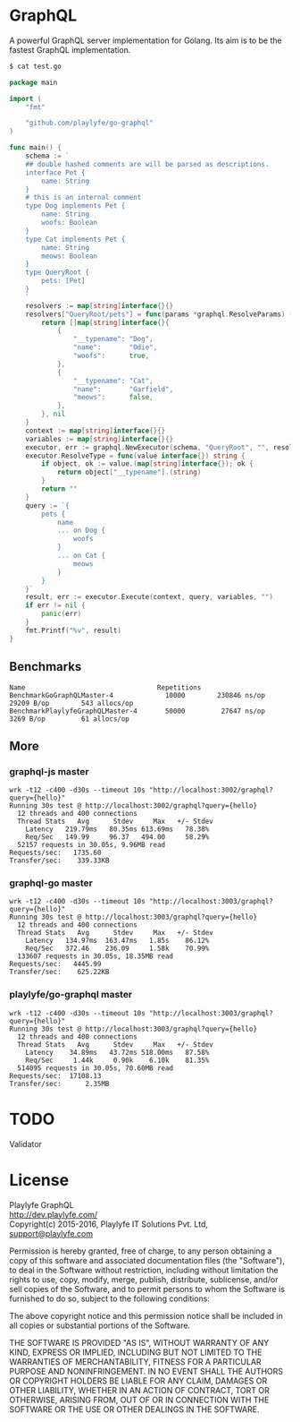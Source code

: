 # GraphQL
A powerful GraphQL server implementation for Golang. Its aim is to be the fastest GraphQL implementation.

```sh
$ cat test.go
```
```go
package main

import (
	"fmt"

	"github.com/playlyfe/go-graphql"
)

func main() {
	schema := `
	## double hashed comments are will be parsed as descriptions.
	interface Pet {
	    name: String
	}
	# this is an internal comment
	type Dog implements Pet {
	    name: String
	    woofs: Boolean
	}
	type Cat implements Pet {
	    name: String
	    meows: Boolean
	}
	type QueryRoot {
	    pets: [Pet]
	}
	`
	resolvers := map[string]interface{}{}
	resolvers["QueryRoot/pets"] = func(params *graphql.ResolveParams) (interface{}, error) {
		return []map[string]interface{}{
			{
				"__typename": "Dog",
				"name":       "Odie",
				"woofs":      true,
			},
			{
				"__typename": "Cat",
				"name":       "Garfield",
				"meows":      false,
			},
		}, nil
	}
	context := map[string]interface{}{}
	variables := map[string]interface{}{}
	executor, err := graphql.NewExecutor(schema, "QueryRoot", "", resolvers)
	executor.ResolveType = func(value interface{}) string {
		if object, ok := value.(map[string]interface{}); ok {
			return object["__typename"].(string)
		}
		return ""
	}
	query := `{
		pets {
			name
			... on Dog {
				woofs
			}
			... on Cat {
				meows
			}
		}
	}`
	result, err := executor.Execute(context, query, variables, "")
	if err != nil {
	    panic(err)
	}
	fmt.Printf("%v", result)
}
```
## Benchmarks
```
Name                                 Repetitions   
BenchmarkGoGraphQLMaster-4             10000        230846 ns/op       29209 B/op        543 allocs/op
BenchmarkPlaylyfeGraphQLMaster-4       50000         27647 ns/op        3269 B/op         61 allocs/op
```

## More
### graphql-js master
```
wrk -t12 -c400 -d30s --timeout 10s "http://localhost:3002/graphql?query={hello}"
Running 30s test @ http://localhost:3002/graphql?query={hello}
  12 threads and 400 connections
  Thread Stats   Avg      Stdev     Max   +/- Stdev
    Latency   219.79ms   80.35ms 613.69ms   78.38%
    Req/Sec   149.99     96.37   494.00     58.29%
  52157 requests in 30.05s, 9.96MB read
Requests/sec:   1735.60
Transfer/sec:    339.33KB

```

### graphql-go master
```
wrk -t12 -c400 -d30s --timeout 10s "http://localhost:3003/graphql?query={hello}"
Running 30s test @ http://localhost:3003/graphql?query={hello}
  12 threads and 400 connections
  Thread Stats   Avg      Stdev     Max   +/- Stdev
    Latency   134.97ms  163.47ms   1.85s    86.12%
    Req/Sec   372.46    236.09     1.58k    70.99%
  133607 requests in 30.05s, 18.35MB read
Requests/sec:   4445.99
Transfer/sec:    625.22KB
```

### playlyfe/go-graphql master
```
wrk -t12 -c400 -d30s --timeout 10s "http://localhost:3003/graphql?query={hello}"
Running 30s test @ http://localhost:3003/graphql?query={hello}
  12 threads and 400 connections
  Thread Stats   Avg      Stdev     Max   +/- Stdev
    Latency    34.89ms   43.72ms 518.00ms   87.58%
    Req/Sec     1.44k     0.90k    6.10k    81.35%
  514095 requests in 30.05s, 70.60MB read
Requests/sec:  17108.13
Transfer/sec:      2.35MB
```

# TODO
Validator

License
=======
Playlyfe GraphQL  
http://dev.playlyfe.com/  
Copyright(c) 2015-2016, Playlyfe IT Solutions Pvt. Ltd, support@playlyfe.com  

Permission is hereby granted, free of charge, to any person obtaining a copy
of this software and associated documentation files (the "Software"), to deal
in the Software without restriction, including without limitation the rights
to use, copy, modify, merge, publish, distribute, sublicense, and/or sell
copies of the Software, and to permit persons to whom the Software is
furnished to do so, subject to the following conditions:  

The above copyright notice and this permission notice shall be included in
all copies or substantial portions of the Software.  

THE SOFTWARE IS PROVIDED "AS IS", WITHOUT WARRANTY OF ANY KIND, EXPRESS OR
IMPLIED, INCLUDING BUT NOT LIMITED TO THE WARRANTIES OF MERCHANTABILITY,
FITNESS FOR A PARTICULAR PURPOSE AND NONINFRINGEMENT. IN NO EVENT SHALL THE
AUTHORS OR COPYRIGHT HOLDERS BE LIABLE FOR ANY CLAIM, DAMAGES OR OTHER
LIABILITY, WHETHER IN AN ACTION OF CONTRACT, TORT OR OTHERWISE, ARISING FROM,
OUT OF OR IN CONNECTION WITH THE SOFTWARE OR THE USE OR OTHER DEALINGS IN
THE SOFTWARE.

